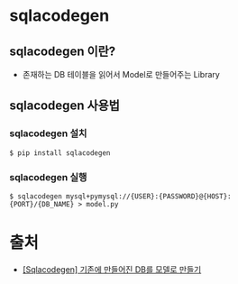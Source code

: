 # sqlacodegen


## sqlacodegen 이란?
- 존재하는 DB 테이블을 읽어서 Model로 만들어주는 Library


## sqlacodegen 사용법


### sqlacodegen 설치
```
$ pip install sqlacodegen
```

### sqlacodegen 실행
```
$ sqlacodegen mysql+pymysql://{USER}:{PASSWORD}@{HOST}:{PORT}/{DB_NAME} > model.py
```

# 출처
- [[Sqlacodegen] 기존에 만들어진 DB를 모델로 만들기](https://velog.io/@lsh9672/Sqlacodegen-%EA%B8%B0%EC%A1%B4%EC%97%90-%EB%A7%8C%EB%93%A4%EC%96%B4%EC%A7%84-DB%EB%A5%BC-%EB%AA%A8%EB%8D%B8%EB%A1%9C-%EB%A7%8C%EB%93%A4%EA%B8%B0)